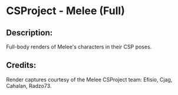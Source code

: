 # CSProject - Melee (Full)

## Description: 

Full-body renders of Melee's characters in their CSP poses.

## Credits: 

Render captures courtesy of the Melee CSProject team: Efisio, Cjag, Cahalan, Radzo73.

